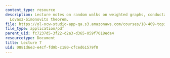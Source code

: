 ```yaml
---
content_type: resource
description: Lecture notes on random walks on weighted graphs, conductance, and the
  Lovasz-Simonovits theorem.
file: https://ol-ocw-studio-app-qa.s3.amazonaws.com/courses/18-409-topics-in-theoretical-computer-science-an-algorithmists-toolkit-fall-2009/0881d6e3e4cffd9bc180cfced61579f0_MIT18_409F09_spiel_lec7.pdf
file_type: application/pdf
parent_uid: fc7237d5-3f22-d2a3-d365-059f7018eda4
resourcetype: Document
title: Lecture 7
uid: 0881d6e3-e4cf-fd9b-c180-cfced61579f0
---
```

